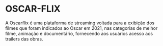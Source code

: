 # OSCAR-FLIX
A Oscarflix é uma plataforma de streaming voltada para a exibição dos filmes que foram indicados ao Oscar em 2021, nas categorias de melhor filme,  animação e documentário, fornecendo aos usuários acesso aos trailers das obras.
